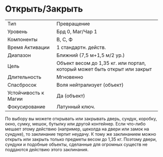 # Открыть/Закрыть

|                      |                                                                           | 
| -------------------- | ------------------------------------------------------------------------- |
| Тип                  | Превращение                                                               |
| Уровень              | Брд 0, Маг/Чар 1                                                          |
| Компоненты           | В, С, Ф                                                                   |
| Время Активации      | 1 стандартн. действ.                                                      |
| Диапазон             | Ближний (7,5 м+1,5 м/2 ур.)                                               |
| Цель                 | Объект весом до 1,35 кг. или портал, который может быть открыт или закрыт |
| Длительность         | Мгновенно                                                                 |
| Спасбросок           | Воля нейтрализует (объект)                                                |
| Устойчивость к Магии | Да (объект)                                                               |
| Фокусирование        | Латунный ключ.                                                            |

 По выбору вы можете открывать или закрывать дверь, сундук, коробку, окно, сумку, мешок, бутылку или другой контейнер. Если что-либо мешает этому действию (например, щеколда на двери или замок на сундуке), то заклинание терпит неудачу. К тому же заклинанием можно открыть или закрыть только предметы весом до 1,35 кг. Поэтому двери, сундуки и подобные объекты, сделанные для огромных существ не поддаются действию этого заклинания. 
